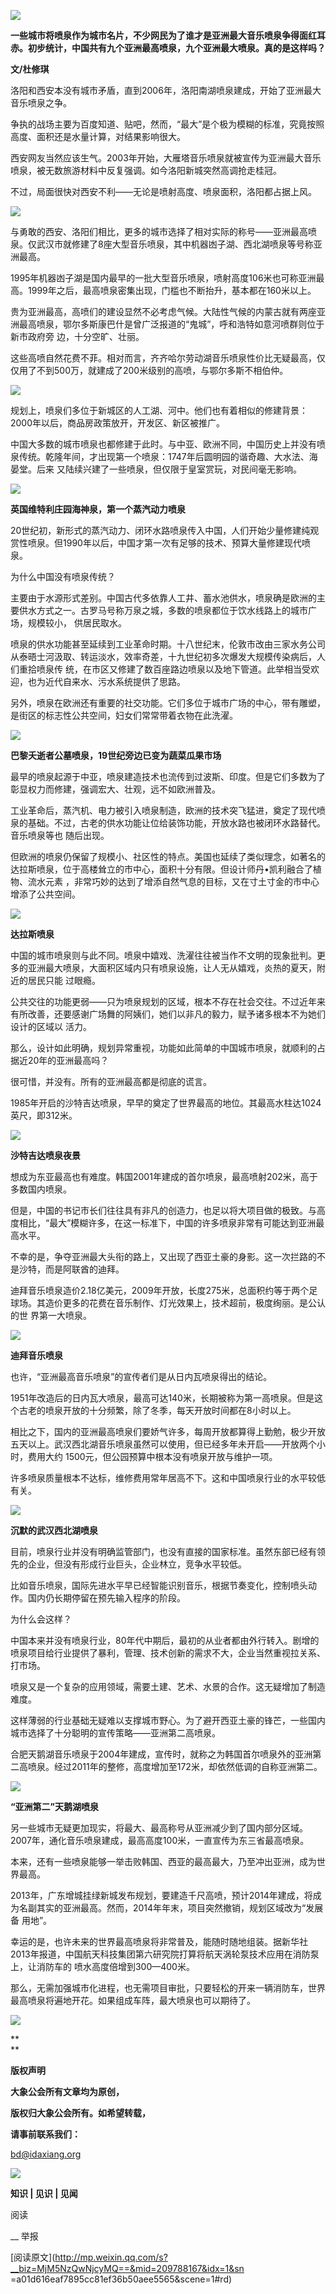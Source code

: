 ![](_resources/十万个亚洲最大喷泉|大象公会image0.jpg)

**一些城市将喷泉作为城市名片，不少网民为了谁才是亚洲最大音乐喷泉争得面红耳赤。初步统计，中国共有九个亚洲最高喷泉，九个亚洲最大喷泉。真的是这样吗？**  

  

**文/杜修琪**

  

洛阳和西安本没有城市矛盾，直到2006年，洛阳南湖喷泉建成，开始了亚洲最大音乐喷泉之争。

  

争执的战场主要为百度知道、贴吧，然而，“最大”是个极为模糊的标准，究竟按照高度、面积还是水量计算，对结果影响很大。

  

西安网友当然应该生气。2003年开始，大雁塔音乐喷泉就被宣传为亚洲最大音乐喷泉，被无数旅游材料中反复强调。如今洛阳新城突然高调抢走桂冠。

  

不过，局面很快对西安不利——无论是喷射高度、喷泉面积，洛阳都占据上风。

![](_resources/十万个亚洲最大喷泉|大象公会image1.jpg)

  

与勇敢的西安、洛阳们相比，更多的城市选择了相对实际的称号——亚洲最高喷泉。仅武汉市就修建了8座大型音乐喷泉，其中机器凼子湖、西北湖喷泉等号称亚洲最高。

  

1995年机器凼子湖是国内最早的一批大型音乐喷泉，喷射高度106米也可称亚洲最高。1999年之后，最高喷泉密集出现，门槛也不断抬升，基本都在160米以上。

  

贵为亚洲最高，高喷们的建设显然不必考虑气候。大陆性气候的内蒙古就有两座亚洲最高喷泉，鄂尔多斯康巴什是曾广泛报道的“鬼城”，呼和浩特如意河喷群则位于新市政府旁
边，十分空旷、壮丽。

  

这些高喷自然花费不菲。相对而言，齐齐哈尔劳动湖音乐喷泉性价比无疑最高，仅仅用了不到500万，就建成了200米级别的高喷，与鄂尔多斯不相伯仲。

![](_resources/十万个亚洲最大喷泉|大象公会image2.jpg)

  

规划上，喷泉们多位于新城区的人工湖、河中。他们也有着相似的修建背景：2000年以后，商品房政策放开，开发区、新区被推广。

  

中国大多数的城市喷泉也都修建于此时。与中亚、欧洲不同，中国历史上并没有喷泉传统。乾隆年间，才出现第一个喷泉：1747年后圆明园的谐奇趣、大水法、海晏堂。后来
又陆续兴建了一些喷泉，但仅限于皇室赏玩，对民间毫无影响。

![](_resources/十万个亚洲最大喷泉|大象公会image3.jpg)

**英国维特利庄园海神泉，第一个蒸汽动力喷泉**

  

20世纪初，新形式的蒸汽动力、闭环水路喷泉传入中国，人们开始少量修建纯观赏性喷泉。但1990年以后，中国才第一次有足够的技术、预算大量修建现代喷泉。

  

为什么中国没有喷泉传统？

  

主要由于水源形式差别。中国古代多依靠人工井、蓄水池供水，喷泉确是欧洲的主要供水方式之一。古罗马号称万泉之城，多数的喷泉都位于饮水线路上的城市广场，规模较小，
供居民取水。

  

喷泉的供水功能甚至延续到工业革命时期。十八世纪末，伦敦市改由三家水务公司从泰晤士河汲取、转运淡水，效率奇差，十九世纪初多次爆发大规模传染病后，人们重拾喷泉传
统，在市区又修建了数百座路边喷泉以及地下管道。此举相当受欢迎，也为近代自来水、污水系统提供了思路。

  

另外，喷泉在欧洲还有重要的社交功能。它们多位于城市广场的中心，带有雕塑，是街区的标志性公共空间，妇女们常常带着衣物在此洗濯。

![](_resources/十万个亚洲最大喷泉|大象公会image4.jpg)

**巴黎夭逝者公墓喷泉，19世纪旁边已变为蔬菜瓜果市场**

  

最早的喷泉起源于中亚，喷泉建造技术也流传到过波斯、印度。但是它们多数为了彰显权力而修建，强调宏大、壮观，远不如欧洲普及。

  

工业革命后，蒸汽机、电力被引入喷泉制造，欧洲的技术突飞猛进，奠定了现代喷泉的基础。不过，古老的供水功能让位给装饰功能，开放水路也被闭环水路替代。音乐喷泉等也
随后出现。

  

但欧洲的喷泉仍保留了规模小、社区性的特点。美国也延续了类似理念，如著名的达拉斯喷泉，位于高楼耸立的市中心，面积十分有限。但设计师丹•凯利融合了植物、流水元素
，非常巧妙的达到了增添自然气息的目标，又在寸土寸金的市中心增添了公共空间。

![](_resources/十万个亚洲最大喷泉|大象公会image5.jpg)

**达拉斯喷泉**

  

中国的城市喷泉则与此不同。喷泉中嬉戏、洗濯往往被当作不文明的现象批判。更多的亚洲最大喷泉，大面积区域内只有喷泉设施，让人无从嬉戏，炎热的夏天，附近的居民只能
过眼瘾。

  

公共交往的功能更弱——只为喷泉规划的区域，根本不存在社会交往。不过近年来有所改善，还要感谢广场舞的阿姨们，她们以非凡的毅力，赋予诸多根本不为她们设计的区域以
活力。

  

那么，设计如此明确，规划异常重视，功能如此简单的中国城市喷泉，就顺利的占据近20年的亚洲最高吗？

  

很可惜，并没有。所有的亚洲最高都是彻底的谎言。

  

1985年开启的沙特吉达喷泉，早早的奠定了世界最高的地位。其最高水柱达1024英尺，即312米。

![](_resources/十万个亚洲最大喷泉|大象公会image6.jpg)

**沙特吉达喷泉夜景**

  

想成为东亚最高也有难度。韩国2001年建成的首尔喷泉，最高喷射202米，高于多数国内喷泉。

  

但是，中国的书记市长们往往具有非凡的创造力，也足以将大项目做的极致。与高度相比，“最大”模糊许多，在这一标准下，中国的许多喷泉非常有可能达到亚洲最高水平。

  

不幸的是，争夺亚洲最大头衔的路上，又出现了西亚土豪的身影。这一次拦路的不是沙特，而是阿联酋的迪拜。

  

迪拜音乐喷泉造价2.18亿美元，2009年开放，长度275米，总面积约等于两个足球场。其造价更多的花费在音乐制作、灯光效果上，技术超前，极度绚丽。是公认的世
界第一大喷泉。

![](_resources/十万个亚洲最大喷泉|大象公会image7.jpg)

**迪拜音乐喷泉**

  

也许，“亚洲最高音乐喷泉”的宣传者们是从日内瓦喷泉得出的结论。

  

1951年改造后的日内瓦大喷泉，最高可达140米，长期被称为第一高喷泉。但是这个古老的喷泉开放的十分频繁，除了冬季，每天开放时间都在8小时以上。

  

相比之下，国内的亚洲最高喷泉们要娇气许多，每周开放都算得上勤勉，极少开放五天以上。武汉西北湖音乐喷泉虽然可以使用，但已经多年未开启——开放两个小时，费用大约
1500元，但公园预算中根本没有喷泉开放与维护一项。

  

许多喷泉质量根本不达标，维修费用常年居高不下。这和中国喷泉行业的水平较低有关。

![](_resources/十万个亚洲最大喷泉|大象公会image8.jpg)

**沉默的武汉西北湖喷泉**

  

目前，喷泉行业并没有明确监管部门，也没有直接的国家标准。虽然东部已经有领先的企业，但没有形成行业巨头，企业林立，竞争水平较低。

  

比如音乐喷泉，国际先进水平早已经智能识别音乐，根据节奏变化，控制喷头动作。国内仍长期停留在预先输入程序的阶段。

  

为什么会这样？

  

中国本来并没有喷泉行业，80年代中期后，最初的从业者都由外行转入。剧增的喷泉项目给行业提供了暴利，管理、技术创新的需求不大，企业当然重视拉关系、打市场。

  

喷泉又是一个复杂的应用领域，需要土建、艺术、水景的合作。这无疑增加了制造难度。

  

这样薄弱的行业基础无疑难以支撑城市野心。为了避开西亚土豪的锋芒，一些国内城市选择了十分聪明的宣传策略——亚洲第二高喷泉。

  

合肥天鹅湖音乐喷泉于2004年建成，宣传时，就称之为韩国首尔喷泉外的亚洲第二高喷泉。经过2011年的整修，高度增加至172米，却依然低调的自称亚洲第二。

![](_resources/十万个亚洲最大喷泉|大象公会image9.jpg)

**“亚洲第二”天鹅湖喷泉**

  

另一些城市无疑更加现实，将最大、最高称号从亚洲减少到了国内部分区域。2007年，通化音乐喷泉建成，最高高度100米，一直宣传为东三省最高喷泉。

  

本来，还有一些喷泉能够一举击败韩国、西亚的最高最大，乃至冲出亚洲，成为世界最高。

  

2013年，广东增城挂绿新城发布规划，要建造千尺高喷，预计2014年建成，将成为名副其实的亚洲最高。然而，2014年年末，项目突然撤销，规划区域改为“发展备
用地”。

  

幸运的是，也许未来的世界最高喷泉将非常普及，能随时随地组装。据新华社2013年报道，中国航天科技集团第六研究院打算将航天涡轮泵技术应用在消防泵上，让消防车的
喷水高度倍增到300—400米。

  

那么，无需加强城市化进程，也无需项目审批，只要轻松的开来一辆消防车，世界最高喷泉将遍地开花。如果组成车阵，最大喷泉也可以期待了。

![](_resources/十万个亚洲最大喷泉|大象公会image10.png)

**  
**

**版权声明**

****大象公会所有文章均为原创，****  

****版权归大象公会所有。如希望转载，****

****请事前联系我们：****

bd@idaxiang.org

![](_resources/十万个亚洲最大喷泉|大象公会image11.png)

****知识 | 见识 | 见闻****

阅读

__ 举报

[阅读原文](http://mp.weixin.qq.com/s?__biz=MjM5NzQwNjcyMQ==&mid=209788167&idx=1&sn
=a01d616eaf7895cc81ef36b50aee5565&scene=1#rd)

